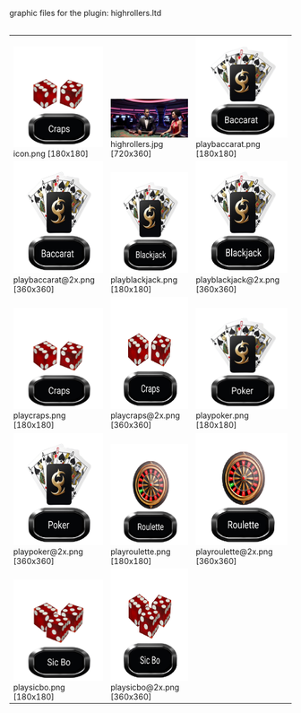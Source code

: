 graphic files for the plugin: highrollers.ltd<br>
<br>
<table>
	<tr valign="bottom">
		<td><a href="https://github.com/zuckung/endless-sky-plugins/blob/main/myplugins/highrollers.ltd/icon.png"><img src="https://raw.githubusercontent.com/zuckung/endless-sky-plugins/refs/heads/main/myplugins/highrollers.ltd/icon.png" width="180" height="180"></a><br>
		icon.png [180x180]</td>
		<td><a href="https://github.com/zuckung/endless-sky-plugins/blob/main/myplugins/highrollers.ltd/images/land/highrollers.jpg"><img src="https://raw.githubusercontent.com/zuckung/endless-sky-plugins/refs/heads/main/myplugins/highrollers.ltd/images/land/highrollers.jpg" width="200"></a><br>
		highrollers.jpg [720x360]</td>
		<td><a href="https://github.com/zuckung/endless-sky-plugins/blob/main/myplugins/highrollers.ltd/images/outfit/playbaccarat.png"><img src="https://raw.githubusercontent.com/zuckung/endless-sky-plugins/refs/heads/main/myplugins/highrollers.ltd/images/outfit/playbaccarat.png" width="180" height="180"></a><br>
		playbaccarat.png [180x180]</td>
	</tr>
	<tr valign="bottom">
		<td><a href="https://github.com/zuckung/endless-sky-plugins/blob/main/myplugins/highrollers.ltd/images/outfit/playbaccarat@2x.png"><img src="https://raw.githubusercontent.com/zuckung/endless-sky-plugins/refs/heads/main/myplugins/highrollers.ltd/images/outfit/playbaccarat@2x.png" height="200"></a><br>
		playbaccarat@2x.png [360x360]</td>
		<td><a href="https://github.com/zuckung/endless-sky-plugins/blob/main/myplugins/highrollers.ltd/images/outfit/playblackjack.png"><img src="https://raw.githubusercontent.com/zuckung/endless-sky-plugins/refs/heads/main/myplugins/highrollers.ltd/images/outfit/playblackjack.png" width="180" height="180"></a><br>
		playblackjack.png [180x180]</td>
		<td><a href="https://github.com/zuckung/endless-sky-plugins/blob/main/myplugins/highrollers.ltd/images/outfit/playblackjack@2x.png"><img src="https://raw.githubusercontent.com/zuckung/endless-sky-plugins/refs/heads/main/myplugins/highrollers.ltd/images/outfit/playblackjack@2x.png" height="200"></a><br>
		playblackjack@2x.png [360x360]</td>
	</tr>
	<tr valign="bottom">
		<td><a href="https://github.com/zuckung/endless-sky-plugins/blob/main/myplugins/highrollers.ltd/images/outfit/playcraps.png"><img src="https://raw.githubusercontent.com/zuckung/endless-sky-plugins/refs/heads/main/myplugins/highrollers.ltd/images/outfit/playcraps.png" width="180" height="180"></a><br>
		playcraps.png [180x180]</td>
		<td><a href="https://github.com/zuckung/endless-sky-plugins/blob/main/myplugins/highrollers.ltd/images/outfit/playcraps@2x.png"><img src="https://raw.githubusercontent.com/zuckung/endless-sky-plugins/refs/heads/main/myplugins/highrollers.ltd/images/outfit/playcraps@2x.png" height="200"></a><br>
		playcraps@2x.png [360x360]</td>
		<td><a href="https://github.com/zuckung/endless-sky-plugins/blob/main/myplugins/highrollers.ltd/images/outfit/playpoker.png"><img src="https://raw.githubusercontent.com/zuckung/endless-sky-plugins/refs/heads/main/myplugins/highrollers.ltd/images/outfit/playpoker.png" width="180" height="180"></a><br>
		playpoker.png [180x180]</td>
	</tr>
	<tr valign="bottom">
		<td><a href="https://github.com/zuckung/endless-sky-plugins/blob/main/myplugins/highrollers.ltd/images/outfit/playpoker@2x.png"><img src="https://raw.githubusercontent.com/zuckung/endless-sky-plugins/refs/heads/main/myplugins/highrollers.ltd/images/outfit/playpoker@2x.png" height="200"></a><br>
		playpoker@2x.png [360x360]</td>
		<td><a href="https://github.com/zuckung/endless-sky-plugins/blob/main/myplugins/highrollers.ltd/images/outfit/playroulette.png"><img src="https://raw.githubusercontent.com/zuckung/endless-sky-plugins/refs/heads/main/myplugins/highrollers.ltd/images/outfit/playroulette.png" width="180" height="180"></a><br>
		playroulette.png [180x180]</td>
		<td><a href="https://github.com/zuckung/endless-sky-plugins/blob/main/myplugins/highrollers.ltd/images/outfit/playroulette@2x.png"><img src="https://raw.githubusercontent.com/zuckung/endless-sky-plugins/refs/heads/main/myplugins/highrollers.ltd/images/outfit/playroulette@2x.png" height="200"></a><br>
		playroulette@2x.png [360x360]</td>
	</tr>
	<tr valign="bottom">
		<td><a href="https://github.com/zuckung/endless-sky-plugins/blob/main/myplugins/highrollers.ltd/images/outfit/playsicbo.png"><img src="https://raw.githubusercontent.com/zuckung/endless-sky-plugins/refs/heads/main/myplugins/highrollers.ltd/images/outfit/playsicbo.png" width="180" height="180"></a><br>
		playsicbo.png [180x180]</td>
		<td><a href="https://github.com/zuckung/endless-sky-plugins/blob/main/myplugins/highrollers.ltd/images/outfit/playsicbo@2x.png"><img src="https://raw.githubusercontent.com/zuckung/endless-sky-plugins/refs/heads/main/myplugins/highrollers.ltd/images/outfit/playsicbo@2x.png" height="200"></a><br>
		playsicbo@2x.png [360x360]</td>
		<td></td>
	</tr>
</table>
